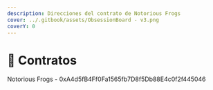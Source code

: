 ```yaml
---
description: Direcciones del contrato de Notorious Frogs
cover: ../.gitbook/assets/ObsessionBoard - v3.png
coverY: 0
---
```


# 💾 Contratos

Notorious Frogs - 0xA4d5fB4Ff0Fa1565fb7D8f5Db88E4c0f2f445046
